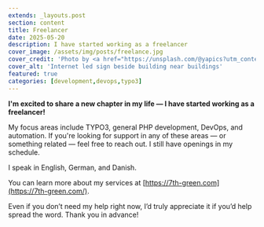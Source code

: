 ```yaml
---
extends: _layouts.post
section: content
title: Freelancer
date: 2025-05-20
description: I have started working as a freelancer
cover_image: /assets/img/posts/freelance.jpg
cover_credit: 'Photo by <a href="https://unsplash.com/@yapics?utm_content=creditCopyText&utm_medium=referral&utm_source=unsplash">Leon Seibert</a> on <a href="https://unsplash.com/photos/internet-led-signage-beside-building-near-buildings-2m71l9fA6mg?utm_content=creditCopyText&utm_medium=referral&utm_source=unsplash">Unsplash</a>'
cover_alt: 'Internet led sign beside building near buildings'
featured: true
categories: [development,devops,typo3]
---
```


**I'm excited to share a new chapter in my life — I have started working as a freelancer!**

My focus areas include TYPO3, general PHP development, DevOps, and automation. If you're looking for support in any of these areas — or something related — feel free to reach out. I still have openings in my schedule.

I speak in English, German, and Danish.

You can learn more about my services at [https://7th-green.com](https://7th-green.com/).

Even if you don’t need my help right now, I’d truly appreciate it if you’d help spread the word. Thank you in advance!
